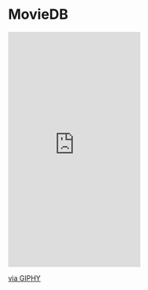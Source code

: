 # MovieDB


<iframe src="https://giphy.com/embed/MbEwviOf86kAR4gOZN" width="270" height="480" frameBorder="0" class="giphy-embed" allowFullScreen></iframe><p><a href="https://giphy.com/gifs/MbEwviOf86kAR4gOZN">via GIPHY</a></p>
